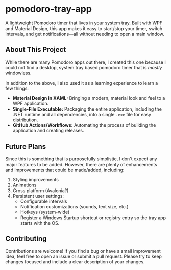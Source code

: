 # pomodoro-tray-app
A lightweight Pomodoro timer that lives in your system tray. Built with WPF and Material Design, this app makes it easy to start/stop your timer, switch intervals, and get notifications—all without needing to open a main window.

## About This Project
While there are many Pomodoro apps out there, I created this one because I could not find a desktop, system tray based pomodoro timer that is _mostly_ windowless. 

In addition to the above, I also used it as a learning experience to learn a few things:
* **Material Design in XAML:** Bringing a modern, material look and feel to a WPF application.
* **Single-File Executable:** Packaging the entire application, including the .NET runtime and all dependencies, into a single `.exe` file for easy distribution.
* **GitHub Actions/Workflows:** Automating the process of building the application and creating releases.

## Future Plans
Since this is something that is purposefully simplistic, I don't expect any major features to be added. However, there are plenty of enhancements and improvements that could be made/added, including:
1. Styling improvements
2. Animations
3. Cross platform (Avalonia?)
4. Persistent user settings:
	* Configurable intervals
	* Notification customizations (sounds, text size, etc.)
	* Hotkeys (system-wide)
	* Register a Windows Startup shortcut or registry entry so the tray app starts with the OS.


## Contributing
Contributions are welcome! If you find a bug or have a small improvement idea, feel free to open an issue or submit a pull request. Please try to keep changes focused and include a clear description of your changes.
